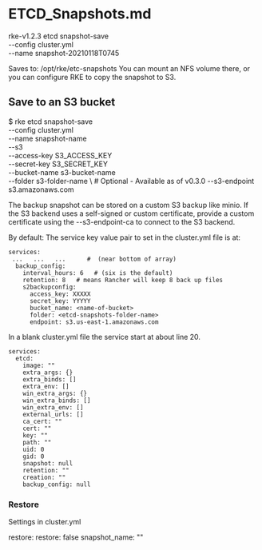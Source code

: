 # ETCD_Snapshots.md

rke-v1.2.3 etcd snapshot-save \
--config cluster.yml \
--name snapshot-20210118T0745

Saves to: /opt/rke/etc-snapshots
   You can mount an NFS volume there, or you can configure RKE to copy the snapshot to S3.

Save to an S3 bucket
---------------------
$ rke etcd snapshot-save \
--config cluster.yml \
--name snapshot-name \
--s3 \
--access-key S3_ACCESS_KEY \
--secret-key S3_SECRET_KEY \
--bucket-name s3-bucket-name \
--folder s3-folder-name \ # Optional - Available as of v0.3.0
--s3-endpoint s3.amazonaws.com


The backup snapshot can be stored on a custom S3 backup like minio. If the S3 backend uses a self-signed or custom certificate, provide a custom certificate using the --s3-endpoint-ca to connect to the S3 backend.

By default: The service key value pair to set in the cluster.yml file is at:

```
services:
 ...   ...   ...      #  (near bottom of array)
  backup_config:
    interval_hours: 6   # (six is the default)
    retention: 8   # means Rancher will keep 8 back up files
    s2backupconfig:
      access_key: XXXXX
      secret_key: YYYYY
      bucket_name: <name-of-bucket>
      folder: <etcd-snapshots-folder-name>
      endpoint: s3.us-east-1.amazonaws.com
 ```     
      
In a blank cluster.yml file the service start at about line 20.    
```
services:
  etcd:
    image: ""
    extra_args: {}
    extra_binds: []
    extra_env: []
    win_extra_args: {}
    win_extra_binds: []
    win_extra_env: []
    external_urls: []
    ca_cert: ""
    cert: ""
    key: ""
    path: ""
    uid: 0
    gid: 0
    snapshot: null
    retention: ""
    creation: ""
    backup_config: null
```


### Restore
   Settings in cluster.yml

restore:
  restore: false
  snapshot_name: ""
